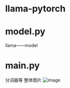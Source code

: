 # llama-pytorch
# model.py
llama——model
# main.py
分词器等
整体图片
![image](https://github.com/piex-1/llama-pytorch/assets/91685063/d733f776-91a6-4ccb-9401-24176df869b2)
